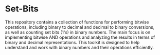 # Set-Bits

This repository contains a collection of functions for performing bitwise operations, including binary to decimal and decimal to binary conversions, as well as counting set bits (1's) in binary numbers. The main focus is on implementing bitwise AND operations and analyzing the results in terms of binary and decimal representations. This toolkit is designed to help understand and work with binary numbers and their operations efficiently.
